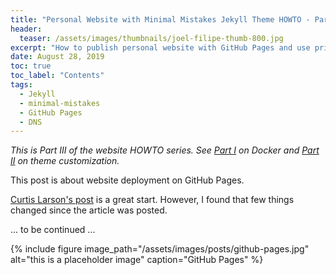 ```yaml
---
title: "Personal Website with Minimal Mistakes Jekyll Theme HOWTO - Part III"
header:
  teaser: /assets/images/thumbnails/joel-filipe-thumb-800.jpg
excerpt: "How to publish personal website with GitHub Pages and use private domain"
date: August 28, 2019
toc: true
toc_label: "Contents"
tags:
  - Jekyll
  - minimal-mistakes
  - GitHub Pages
  - DNS
---
```


_This is Part III of the website HOWTO series. See [Part I](/Personal-website-with-Minimal-Mistakes-Jekyll-Theme-HOWTO-Part-I) on Docker and [Part II](/Personal-website-with-Minimal-Mistakes-Jekyll-Theme-HOWTO-Part-II) on theme customization._


This post is about website deployment on GitHub Pages.

[Curtis Larson's post](http://www.curtismlarson.com/blog/2015/04/12/github-pages-google-domains/) is a great start. However, I found that few things changed since the article was posted.

... to be continued ...

{% include figure image_path="/assets/images/posts/github-pages.jpg" alt="this is a placeholder image" caption="GitHub Pages" %}